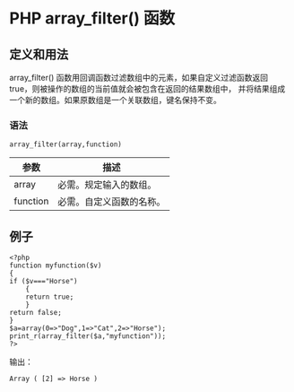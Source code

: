 # PHP array_filter() 函数



## 定义和用法

array_filter() 函数用回调函数过滤数组中的元素，如果自定义过滤函数返回 true，则被操作的数组的当前值就会被包含在返回的结果数组中， 并将结果组成一个新的数组。如果原数组是一个关联数组，键名保持不变。

### 语法

```
array_filter(array,function)
```

| 参数 | 描述 |
| --- | --- |
| array | 必需。规定输入的数组。 |
| function | 必需。自定义函数的名称。 |

## 例子

```
<?php
function myfunction($v) 
{
if ($v==="Horse")
	{
	return true;
	}
return false;
}
$a=array(0=>"Dog",1=>"Cat",2=>"Horse");
print_r(array_filter($a,"myfunction"));
?>
```

输出：

```
Array ( [2] => Horse )
```



